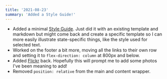 ```yaml
---
title: '2021-08-23'
summary: 'Added a Style Guide!'
---
```


* Added a minimal [Style Guide](/style-guide). Just did it with an existing template and markdown but might come back and create a specific template so I can more easily illustrate state-specific things, like the style used for selected text.
* Worked on the footer a bit more, moving all the links to their own row and setting it to ```flex-direction: column``` at 800px and below.
* Added [Flickr](https://www.flickr.com/photos/danabyerly) back. Hopefully this will prompt me to add some photos I've been meaning to add!
* Removed ```position: relative``` from the main and content wrapper.
